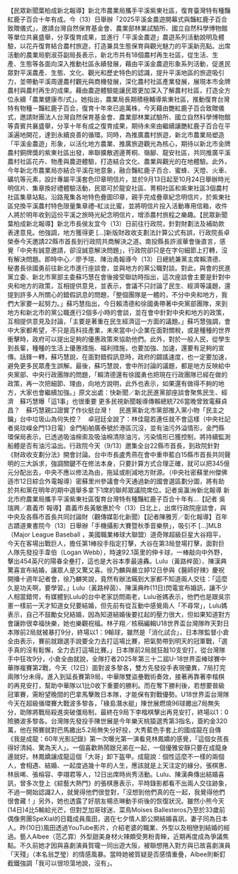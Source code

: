 【民眾新聞葉柏成新北報導】新北市農業局攜手平溪紫東社區，復育臺灣特有種豔紅鹿子百合十年有成。今（13）日舉辦「2025平溪金農遊開幕式與豔紅鹿子百合致贈儀式」，邀請台灣自然保育基金會、農業部林業試驗所、國立自然科學博物館等單位共襄盛舉，分享復育成果，並進行「平溪金農遊」農遊系列活動說明及體驗，以花卉復育結合農村旅遊，打造兼具生態保育與觀光魅力的平溪新亮點。出席活動的農業局劉淑芬副局長表示，新北市共有18個農村再生社區，從生活、生產、生態等各面向深入推動社區永續發展，藉由平溪金農遊形象系列活動，促進民眾對平溪農產、生態、文化、觀光和歷史特色的認識，提升平溪地區的旅遊吸引力，並帶動平溪周邊農村觀光與商機發展，深化農村社區產業發展，展現本市金牌農村與農村再生的成果。藉由農遊體驗能讓民眾更加深入了解農村社區，打造全方位永續「農業健康市/式」。她指出，農業局長期積極輔導紫東社區，推動復育台灣特有物種－豔紅鹿子百合，復育十年來已逾萬株，今天藉由艷紅鹿子百合致贈儀式，邀請財團法人台灣自然保育基金會、農業部林業試驗所、國立自然科學博物館等貴賓共襄盛舉，分享十年有成之復育成果，期待未來由繼續讓艷紅鹿子百合在平溪遍地開花，達到永續良善的循環。同時，為推廣農村旅遊，新北市農業局塑造「平溪金農遊」形象，以活化地方農業、推廣旅遊觀光為核心，期待以新北市金牌農村銅牌獎的紫東社區出發，串聯擴散週邊菁桐、嶺腳、龍安社區，共同推廣平溪農村社區花卉、物產與農遊體驗，打造結合文化、農業與觀光的在地體驗。此外，今年新北市農業局亦結合平溪在地意象，融合豔紅鹿子百合、蜜蜂、天燈、火車、礦坑等元素，設計專屬平溪套色印章明信片，並於9月13日起至10月24日舉辦時光明信片、集章換好禮體驗活動，民眾可於龍安社區、菁桐社區和紫東社區3個農村社區集章站點，沿路蒐集各地特色疊圖印章，親手完成疊章紀念明信片，於紫東社區兌換平溪農村特色限量集章禮–紅淡比蜜，並將明信片投入活動專用信箱，收件人將於明年收到這份平溪之旅時光紀念明信片，增添農村旅程之樂趣。【民眾新聞葉柏成新北報導】新北市長侯友宜今（13）日前往行政院，針對財劃法及補助款表達意見。他強調，地方獲得更 […]新版財政收支劃法計算公式有誤，行政院長卓榮泰今天邀請22縣市首長到行政院共商解決之道。南投縣長許淑華會後直言，感覺「中央有誠意邀請，卻沒誠意解決問題」，行政院卻只是在字句細節上打轉，沒有解決問題。即時中心／廖予瑄、陳治甬報導今（13）日總統兼黨主席賴清德、秘書長徐國勇前往新北市進行座談會，並與地方的黨公職對談。對此，與會的民進黨立委、新北市黨部主委蘇巧慧在會後接受聯訪時指出，這次座談會主要是針對中央和地方的政策，互相提供意見，並表示，會議不只討論了民生、經濟等議題，還提到許多人所關心的錯假訊息的問題，「整個團隊是一體的，不分中央和地方，我們大家要一起努力。」蘇巧慧指出，今日賴清德和徐國勇帶著中央黨部團隊，來到地方和新北市的黨公職進行2個多小時的會談，並在會中針對中央和地方的政策，互相提供意見及討論，「主要是著重在民生經濟這一方面的議題。」蘇巧慧強調，會中大家都希望，不只是高科技產業，未來當中小企業在面對關稅，或是種種的世界衝擊時，政府可以提出足夠的優惠政策來協助他們。此外，對於一般人民，從學生到長輩，種種的生活上優惠措施、福利措施，也要加強、加速，還要有足夠的宣傳。話鋒一轉，蘇巧慧說，在面對錯假訊息時，政府的闢謠速度，也一定要加速，避免更多民眾產生誤解。最後，蘇巧慧說，會中所討論的議題，都是地方反映給中央黨部、中央行政團隊的問題，「賴清德還有徐國勇也把現在行政團隊已經在做的政策，再一次把細節、理由，向地方說明，此外也表示，如果還有做得不夠的地方，大家也會繼續加強。」原文出處：快新聞／新北民進黨部座談會聚焦民生、經濟　蘇巧慧曝「這1事」也很重要 更多民視新聞報導傳賴總統726當晚曾致電蘇貞昌？　蘇巧慧親口證實了作伙挺台灣！　民進黨新北市黨部推入黨小物「民主之鑰」台中垃圾山為何失控？　卓冠廷全說了：林佳龍若連任就不會這樣（中央社記者吳玟嶸金門13日電）金門船舶廣泰號於港區沉沒，並有油污外溢情形，金門縣環保局表示，已透過吸油棉索及吸油棉清除油污，污染情形已獲控制，將持續監測船體是否有油污溢出。行政院今天（9/13）邀集全台22縣市首長，到政院針對《財政收支劃分法》開會討論。台中市長盧秀燕在會中重申藍白15縣市首長共同聲明的三大訴求，強調關鍵不在修法本身，只要計算方式合理正確，就可以把345億元分配出去，中央不應以修法為由，拖延或削減地方財源。（中央社密蘇里州傑佛遜市12日綜合外電報導）密蘇里州參議會今天通過新的國會選區劃分圖，將有助於共和黨在明年的期中選舉多拿下1席的聯邦眾議院席位。記者吳瀛洲∕新北報導 新北市府農業局攜手平溪紫東社區復育台灣特有種豔紅鹿子百合十年有…【記者 吳瑞興／嘉義市 報導】嘉義市長黃敏惠於今（13）日北上，出席行政院座談會，與中央及各縣市首長共同討論財（觀傳媒彰化新聞）【記者陳雅芳／彰化報導】百年古蹟道東書院今（13）日舉辦「手機攝影大賽暨秋季音樂祭」，吸引不 […]MLB（Major League Baseball ，美國職業棒球大聯盟）道奇隊超級巨星大谷翔平，今天在客場出戰巨人，擔任第1棒投手指定打擊，大谷在第3局登場打擊，面對巨人隊先發投手韋伯（Logan Webb），時速92.1英里的伸卡球，一棒敲向中外野，擊出454英尺的陽春全壘打，這也是大谷本季最遠轟。Lulu（黃路梓茵）、陳漢典驚喜宣布結婚，讓眾人是又驚又喜。徐乃麟與嚴立婷12日參與《醫師好辣》慶祝開播十週年記者會，徐乃麟笑說，竟然有辦法瞞到大家都不知道兩人交往：「這麼久是功夫啊，要學習。」Lulu（黃路梓茵）、陳漢典昨(11日)閃電宣布婚訊，讓不少人相當錯愕，有媒體到Lulu的台中老家訪問兩老，Lulu爸媽表示，他們也是跟吳宗憲一樣前一天才知道女兒要結婚，但先前有從互動中感覺兩人「不尋常」，Lulu媽表示，自己不鼓勵女兒結婚，因為知道結婚後要扛起的壓力很大，但如果知道對方會讓妳很幸福快樂，她也樂觀祝福。林子翔／核稿編輯U18世界盃台灣隊昨天對日本隊前2局就被暴打9分，終場以1：9輸球，雖然是「消化試合」，日本隊監督小倉全由表示，賽前就跟選手說要全力去打這場比賽，把氣勢帶到明天的冠軍戰，「選手真的沒有鬆懈，全力去打這場比賽。」日本隊前2局就狂敲10支安打，從台灣隊手中狂攻9分，小倉全由就說，全隊打者2025年第三十二屆U-18世界盃棒球賽中華隊複賽第2戰，今天（12日）面對波多黎各，雙方先發投手表現優異，7局打完兩隊1分未得。進入到延長賽第9局，中華隊雙盜壘戰術奏效，接著再靠著李楷棋的再見安打，幫助中華隊以1比0收下重要的勝利。而在奪下勝利後，若想要晉級冠軍賽，需盼望晚間的巴拿馬擊敗日本隊，才能保有對戰優勢。U18世界盃台灣隊今天在超級循環賽大戰波多黎各，「綠島潛水艇」陳世展燃燒96球繳出7局無失分，助隊將戰局殺進突破僵局制，最終在9局下李楷棋擊出再見安打，終場以1：0險勝波多黎各。台灣隊先發投手陳世展是今年樂天桃猿選秀第3指名，簽約金320萬，他在預賽就對巴馬繳出5.2局無失分好投，大秀藍色手套上的國成龍在自傳《我是成龍：60年光影記錄》第一次曝光第一演看見林鳳嬌的感覺，「這個女孩長得好清純、驚為天人」。一個喜歡熱鬧跟兄弟在一起，一個優雅安靜只要在成龍身邊就好。林鳳嬌讓成龍這個「大哥」卸下盔甲。成龍說：個性這麼不一樣的兩個人，會相遇、結婚、一起度過幾十年的人生，應該就是上天注定的緣分。張棋惠、林辰唏、張榕容、李翊君等人，12日出席時尚秀活動。Lulu、陳漢典傳出結婚喜訊，曾多次登上《綜藝大熱門》的張棋惠表示，平時錄影都看不出兩人交往跡象，不過一開始認識2人，就覺得他們很登對，「沒想到他們真的在一起，我覺得他們很會藏！」另外，她也透露了好朋友楊丞琳動手術後的恢復狀況。雖然小熊今天(14日)4比5輸給光芒，但對芝加哥球迷、菜鳥Moises Ballesteros乃至於33歲前偶像男團SpeXial的日籍成員風田，選在七夕情人節公開結婚喜訊，妻子同為日本人。昨(10日)風田透過YouTube影片，介紹老婆的職業、外型以及相戀到結婚的經過。藝人Albee（范乙霏）外型甜美身材火辣頗受男粉青睞，近期再度成為爭議焦點。不久前她才因與喜劇演員賀瓏一同出遊大阪，被聯想捲入對方與已故喜劇演員「天殘」（本名翁芝瑩）的情感風暴。當時她被質疑是否感情重疊，Albee則斬釘截鐵強調「我可以很坦蕩地說，沒有」。